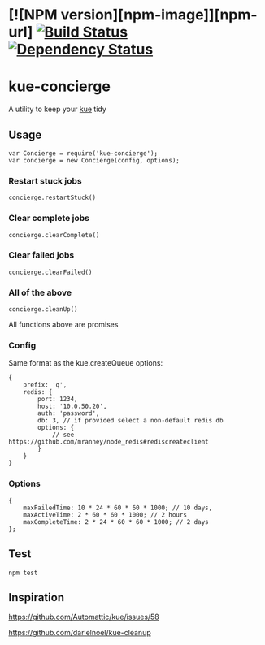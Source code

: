 #  [![NPM version][npm-image]][npm-url] [![Build Status](https://travis-ci.org/MadKudu/kue-concierge.svg)](https://travis-ci.org/MadKudu/kue-concierge) [![Dependency Status](https://david-dm.org/MadKudu/kue-concierge.svg)](https://david-dm.org/MadKudu/kue-concierge)

# kue-concierge

A utility to keep your [kue](https://github.com/Automattic/kue) tidy

## Usage

```
var Concierge = require('kue-concierge');
var concierge = new Concierge(config, options);
```

### Restart stuck jobs

```
concierge.restartStuck()
```

### Clear complete jobs

```
concierge.clearComplete()
```

### Clear failed jobs

```
concierge.clearFailed()
```

### All of the above

```
concierge.cleanUp()
```

All functions above are promises

### Config

Same format as the kue.createQueue options:
```
{
	prefix: 'q',
	redis: {
		port: 1234,
		host: '10.0.50.20',
		auth: 'password',
		db: 3, // if provided select a non-default redis db
		options: {
			// see https://github.com/mranney/node_redis#rediscreateclient
		}
	}
}
```

### Options

```
{
	maxFailedTime: 10 * 24 * 60 * 60 * 1000; // 10 days,
	maxActiveTime: 2 * 60 * 60 * 1000; // 2 hours
	maxCompleteTime: 2 * 24 * 60 * 60 * 1000; // 2 days
};
```

## Test

```
npm test
```

## Inspiration

https://github.com/Automattic/kue/issues/58

https://github.com/darielnoel/kue-cleanup
